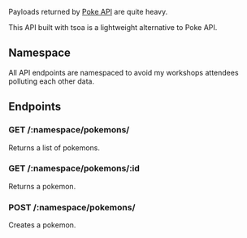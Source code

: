 Payloads returned by [Poke API](https://pokeapi.co/) are quite heavy.

This API built with tsoa is a lightweight alternative to Poke API.

## Namespace

All API endpoints are namespaced to avoid my workshops attendees polluting
each other data.

## Endpoints

### GET /:namespace/pokemons/

Returns a list of pokemons.

### GET /:namespace/pokemons/:id

Returns a pokemon.

### POST /:namespace/pokemons/

Creates a pokemon.
